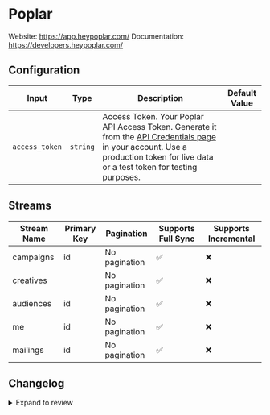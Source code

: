 # Poplar
Website: https://app.heypoplar.com/
Documentation: https://developers.heypoplar.com/

## Configuration

| Input | Type | Description | Default Value |
|-------|------|-------------|---------------|
| `access_token` | `string` | Access Token. Your Poplar API Access Token. Generate it from the [API Credentials page](https://app.heypoplar.com/credentials) in your account. Use a production token for live data or a test token for testing purposes. |  |

## Streams
| Stream Name | Primary Key | Pagination | Supports Full Sync | Supports Incremental |
|-------------|-------------|------------|---------------------|----------------------|
| campaigns | id | No pagination | ✅ |  ❌  |
| creatives |  | No pagination | ✅ |  ❌  |
| audiences | id | No pagination | ✅ |  ❌  |
| me | id | No pagination | ✅ |  ❌  |
| mailings | id | No pagination | ✅ |  ❌  |

## Changelog

<details>
  <summary>Expand to review</summary>

| Version          | Date              | Pull Request | Subject        |
|------------------|-------------------|--------------|----------------|
| 0.0.5 | 2025-04-27 | [59048](https://github.com/airbytehq/airbyte/pull/59048) | Update dependencies |
| 0.0.4 | 2025-04-19 | [58469](https://github.com/airbytehq/airbyte/pull/58469) | Update dependencies |
| 0.0.3 | 2025-04-12 | [57910](https://github.com/airbytehq/airbyte/pull/57910) | Update dependencies |
| 0.0.2 | 2025-04-05 | [57291](https://github.com/airbytehq/airbyte/pull/57291) | Update dependencies |
| 0.0.1 | 2025-03-31 | | Initial release by [@btkcodedev](https://github.com/btkcodedev) via Connector Builder |

</details>
